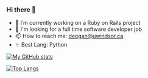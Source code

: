 ### Hi there 👋

- 🔭 I’m currently working on a Ruby on Rails project
- 💼 I'm looking for a full time software developer job 
- 📫 How to reach me: deogan@uwindsor.ca
- ✨ Best Lang: Python

[![My GitHub stats](https://github-readme-stats.vercel.app/api?username=HarshdipD&count_private=true&show_icons=true&include_all_commits=true&theme=merko)](https://github.com/HarshdipD/github-readme-stats)

[![Top Langs](https://github-readme-stats.vercel.app/api/top-langs/?username=HarshdipD&layout=compact&theme=merko)](https://github.com/HarshdipD/github-readme-stats)
